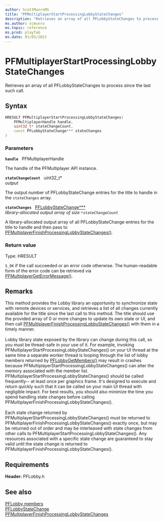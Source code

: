 ```yaml
---
author: ScottMunroMS
title: "PFMultiplayerStartProcessingLobbyStateChanges"
description: "Retrieves an array of all PFLobbyStateChanges to process since the last such call."
ms.author: scmunro
ms.topic: reference
ms.prod: playfab
ms.date: 01/03/2022
---
```


# PFMultiplayerStartProcessingLobbyStateChanges  

Retrieves an array of all PFLobbyStateChanges to process since the last such call.  

## Syntax  
  
```cpp
HRESULT PFMultiplayerStartProcessingLobbyStateChanges(  
    PFMultiplayerHandle handle,  
    uint32_t* stateChangeCount,  
    const PFLobbyStateChange*** stateChanges  
)  
```  
  
### Parameters  
  
**`handle`** &nbsp; PFMultiplayerHandle  
  
The handle of the PFMultiplayer API instance.  
  
**`stateChangeCount`** &nbsp; uint32_t*  
*output*  
  
The output number of PFLobbyStateChange entries for the title to handle in the `stateChanges` array.  
  
**`stateChanges`** &nbsp; [PFLobbyStateChange***](../structs/pflobbystatechange.md)  
*library-allocated output array of size `*stateChangeCount`*  
  
A library-allocated output array of all PFLobbyStateChange entries for the title to handle and then pass to [PFMultiplayerFinishProcessingLobbyStateChanges()](pfmultiplayerfinishprocessinglobbystatechanges.md).  
  
  
### Return value
Type: HRESULT
  
```S_OK``` if the call succeeded or an error code otherwise. The human-readable form of the error code can be retrieved via [PFMultiplayerGetErrorMessage()](../../pfmultiplayer/functions/pfmultiplayergeterrormessage.md).
  
## Remarks  
  
This method provides the Lobby library an opportunity to synchronize state with remote devices or services, and retrieves a list of all changes currently available for the title since the last call to this method. The title should use the provided array of 0 or more changes to update its own state or UI, and then call [PFMultiplayerFinishProcessingLobbyStateChanges()](pfmultiplayerfinishprocessinglobbystatechanges.md) with them in a timely manner. <br /><br /> Lobby library state exposed by the library can change during this call, so you must be thread-safe in your use of it. For example, invoking PFMultiplayerStartProcessingLobbyStateChanges() on your UI thread at the same time a separate worker thread is looping through the list of lobby members returned by [PFLobbyGetMembers()](pflobbygetmembers.md) may result in crashes because PFMultiplayerStartProcessingLobbyStateChanges() can alter the memory associated with the member list. PFMultiplayerStartProcessingLobbyStateChanges() should be called frequently-- at least once per graphics frame. It's designed to execute and return quickly such that it can be called on your main UI thread with negligible impact. For best results, you should also minimize the time you spend handling state changes before calling PFMultiplayerFinishProcessingLobbyStateChanges().   <br /><br /> Each state change returned by PFMultiplayerStartProcessingLobbyStateChanges() must be returned to PFMultiplayerFinishProcessingLobbyStateChanges() exactly once, but may be returned out of order and may be interleaved with state changes from other calls to PFMultiplayerStartProcessingLobbyStateChanges(). Any resources associated with a specific state change are guaranteed to stay valid until the state change is returned to PFMultiplayerFinishProcessingLobbyStateChanges().
  
## Requirements  
  
**Header:** PFLobby.h
  
## See also  
[PFLobby members](../pflobby_members.md)  
[PFLobbyStateChange](../structs/pflobbystatechange.md)  
[PFMultiplayerFinishProcessingLobbyStateChanges](pfmultiplayerfinishprocessinglobbystatechanges.md)
  
  
